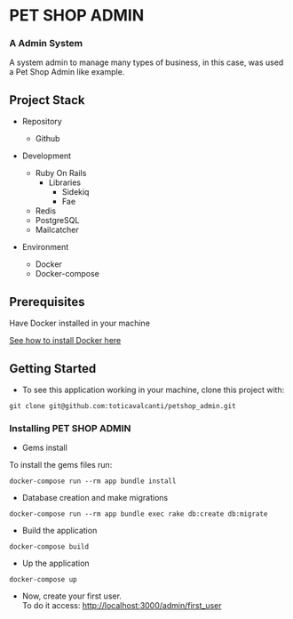 # PET SHOP ADMIN


### A Admin System

A system admin to manage many types of business, in this case, was used a Pet Shop Admin like example.

## Project Stack

* Repository
    * Github

* Development
    * Ruby On Rails
        * Libraries
            * Sidekiq
            * Fae
    * Redis
    * PostgreSQL
    * Mailcatcher
* Environment
    * Docker
    * Docker-compose

## Prerequisites

Have Docker installed in your machine


[See how to install Docker here](https://docs.docker.com/install/)


## Getting Started

* To see this application working in your machine, clone this project with:
```
git clone git@github.com:toticavalcanti/petshop_admin.git
```
### Installing PET SHOP ADMIN

* Gems install

To install the gems files run: 
```
docker-compose run --rm app bundle install
```

* Database creation and make migrations

```
docker-compose run --rm app bundle exec rake db:create db:migrate
```
* Build the application
```
docker-compose build
```
* Up the application
```
docker-compose up
```
* Now, create your first user.</br>
To do it access:
[http://localhost:3000/admin/first_user](http://localhost:3000/admin/first_user/)
